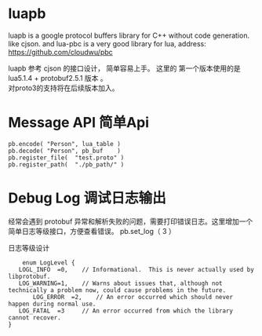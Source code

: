 # luapb
luapb is a google protocol buffers library for C++ without code generation.  like cjson. 
and lua-pbc is a very good library for lua, address: https://github.com/cloudwu/pbc

luapb  参考 cjson 的接口设计， 简单容易上手。
这里的 第一个版本使用的是 lua5.1.4 + protobuf2.5.1 版本 。  
对proto3的支持将在后续版本加入。 


# Message API 简单Api 
	 
	pb.encode( "Person", lua_table )         
	pb.decode( "Person", pb_buf    )
	pb.register_file(  "test.proto" )
	pb.register_path(  "./pb_path/" )
  
  
# Debug Log 调试日志输出 
  经常会遇到 protobuf 异常和解析失败的问题，需要打印错误日志。这里增加一个简单日志等级接口，方便查看错误。 
	pb.set_log（ 3 ）
  
  日志等级设计
  
        enum LogLevel {
  	   LOGL_INFO  =0,    // Informational.  This is never actually used by libprotobuf.
  	   LOG_WARNING=1,    // Warns about issues that, although not technically a problem now, could cause problems in the future.
           LOG_ERROR  =2,    // An error occurred which should never happen during normal use.
  	   LOG_FATAL  =3     // An error occurred from which the library cannot recover.  
	}
	
